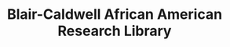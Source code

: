 ---
layout: repo
title: "Blair-Caldwell African American Research Library"
id: 12541
permalink: repos/12541/
---